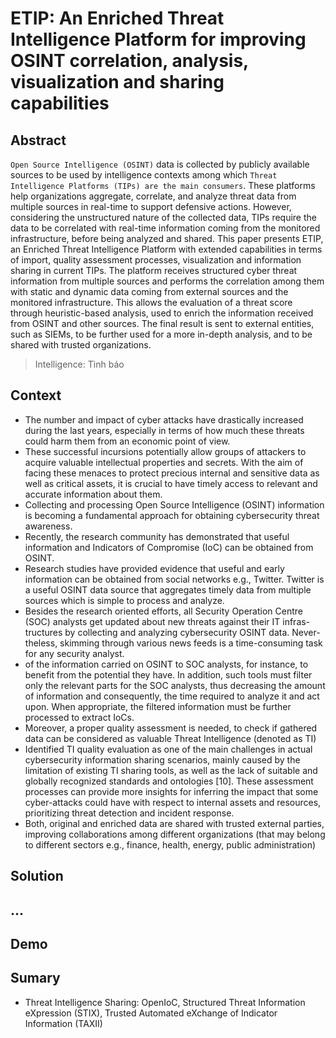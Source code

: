 # ETIP: An Enriched Threat Intelligence Platform for improving OSINT correlation, analysis, visualization and sharing capabilities

## Abstract 
`Open Source Intelligence (OSINT)` data is collected by publicly available sources to be used by intelligence contexts among which `Threat Intelligence Platforms (TIPs) are the main consumers`. These platforms help organizations aggregate, correlate, and analyze threat data from multiple sources in real-time to support defensive actions. However, considering the unstructured nature of the collected data, TIPs require the data to be correlated with real-time information coming from the monitored infrastructure, before being analyzed and shared. This paper presents ETIP, an Enriched Threat Intelligence Platform with extended capabilities in terms of import, quality assessment processes, visualization and information sharing in current TIPs. The platform receives structured cyber threat information from multiple sources and performs the correlation among them with static and dynamic data coming from external sources and the monitored infrastructure. This allows the evaluation of a threat score through heuristic-based analysis, used to enrich the information received from OSINT and other sources. The final result is sent to external entities, such as SIEMs, to be further used for a more in-depth analysis, and to be shared with trusted organizations.

> Intelligence: Tình báo 

## Context 
- The number and impact of cyber attacks have drastically increased during the last years, especially in terms of how much these threats could harm them from an economic point of view.
- These successful incursions potentially allow groups of attackers to acquire valuable intellectual properties and secrets. With the aim of facing these menaces to protect precious internal and sensitive data as well as critical assets, it is crucial to have timely access to relevant and accurate information about them.
- Collecting and processing Open Source Intelligence (OSINT) information is becoming a fundamental approach for obtaining cybersecurity threat awareness.
- Recently, the research community has demonstrated that useful information and Indicators of Compromise (IoC) can be obtained from OSINT.
- Research studies have provided evidence that useful and early information can be obtained from social networks e.g., Twitter. Twitter is a useful OSINT data source that aggregates timely data from multiple sources which is simple to process and analyze. 
- Besides the research oriented efforts, all Security Operation Centre (SOC) analysts get updated about new threats against their IT infras- tructures by collecting and analyzing cybersecurity OSINT data. Never- theless, skimming through various news feeds is a time-consuming task for any security analyst.
- of the information carried on OSINT to SOC analysts, for instance, to benefit from the potential they have. In addition, such tools must filter only the relevant parts for the SOC analysts, thus decreasing the amount of information and consequently, the time required to analyze it and act upon. When appropriate, the filtered information must be further processed to extract IoCs.
- Moreover, a proper quality assessment is needed, to check if gathered data can be considered as valuable Threat Intelligence (denoted as TI)
- Identified TI quality evaluation as one of the main challenges in actual cybersecurity information sharing scenarios, mainly caused by the limitation of existing TI sharing tools, as well as the lack of suitable and globally recognized standards and ontologies [10]. These assessment processes can provide more insights for inferring the impact that some cyber-attacks could have with respect to internal assets and resources, prioritizing threat detection and incident response.
- Both, original and enriched data are shared with trusted external parties, improving collaborations among different organizations (that may belong to different sectors e.g., finance, health, energy, public administration)

## Solution 

## ...

## Demo 

## Sumary
- Threat Intelligence Sharing: OpenIoC, Structured Threat Information eXpression (STIX), Trusted Automated eXchange of Indicator Information (TAXII)
